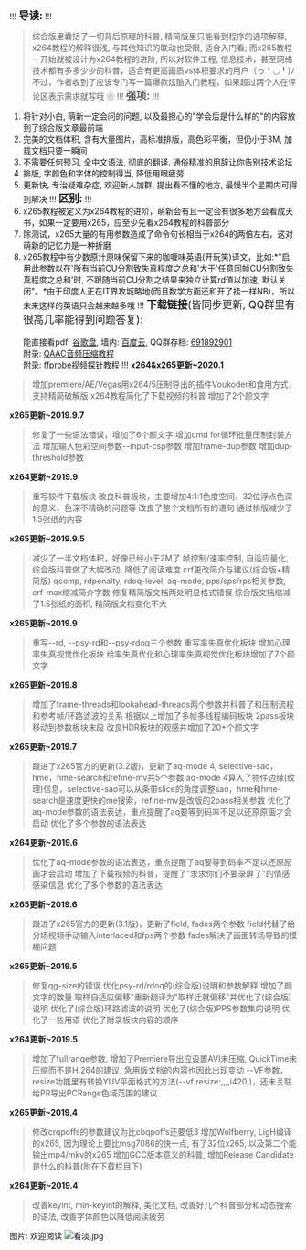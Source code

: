 !!!
<font size=4><b>导读:</b></font>
!!!

> 综合版里囊括了一切背后原理的科普, 精简版里只能看到程序的选项解释, x264教程的解释很浅, 与其他知识的联动也受限, 适合入门看; 而x265教程一开始就被设计为x264教程的进阶, 所以对软件工程, 信息技术，甚至网络技术都有多多少少的科普，适合有更高画质vs体积要求的用户（っ╹◡╹)ﾉ
> 不过，作者收到了应该专门写一篇爆款炫酷入门教程，如果超过两个人在评论区表示需求就写哦
❀
!!!
<font size=4><b>强项:</b></font>
!!!
 1. 将针对小白, 萌新一定会问的问题, 以及最担心的"学会后是什么样的"的内容放到了综合版文章最前端
 2. 完美的文档体积, 含有大量图片，高标准排版，高色彩平衡，但仍小于3M, 加载文档只要一瞬间
 3. 不需要任何预习, 全中文语法, 彻底的翻译. 通俗精准的用辞让你告别技术论坛
 4. 排版, 字颜色和字体的控制得当, 降低用眼疲劳
 5. 更新快, 专治疑难杂症, 欢迎新人加群, 提出看不懂的地方, 最慢半个星期内可得到解决
!!!
<font size=4><b>区别:</b></font>
!!!
 1. x265教程被定义为x264教程的进阶，萌新会有且一定会有很多地方会看成天书，如果一定要用x265，应至少先看x264教程的科普部分
 2. 除测试，x265大量的有用参数造成了命令句长相当于x264的两倍左右，这对萌新的记忆力是一种折磨
 3. x265教程中有少数原汁原味保留下来的咖喱味英语(开玩笑)译文，比如:*"启用此参数以在'所有当前CU分割致失真程度之总和'大于'任意同帧CU分割致失真程度之总和'时, 不跟随当前CU分割之结果来独立计算rd值以加速, 默认关闭"。*由于印度人正在IT界攻城略地(而且数学方面还和开了挂一样NB)，所以未来这样的英语只会越来越多哦
!!!
<font size=4><b>下载链接</b>(皆同步更新, QQ群里有很高几率能得到问题答复):</font><br><br>
能直接看pdf: <a href='http://drive.google.com/open?id=1QFdd18SY2c7dE6d57J-Y6p_80C_QDumg'>谷歌盘</a>, 墙内: <a href='https://pan.baidu.com/s/1sbz8WztGTz3lcLzirHW_2w'>百度云</a>, QQ群存档: <a href='https://jq.qq.com/?_wv=1027&k=5YJFXyf'>691892901</a><br>
附录: <a href='https://www.nazorip.site/archives/44/'>QAAC音频压缩教程</a><br>附录: <a href='https://nazorip.site/archives/169/'>ffprobe视频探针教程</a>
!!!
**x264&x265更新~2020.1**
> 增加premiere/AE/Vegas用x264/5压制导出的插件Voukoder和食用方式，支持精简破解版
> x264教程简化了下载视频的科普
> 增加了2个颜文字

**x265更新~2019.9.7**
> 修复了一些语法错误，增加了6个颜文字
> 增加cmd for循环批量压制封装方法
> 增加输入色彩空间参数--input-csp参数
> 增加frame-dup参数
> 增加dup-threshold参数

**x264更新~2019.9**
> 重写软件下载板块
> 改良科普板块，主要增加4:1:1色度空间，32位浮点色深的意义，色深不精确的问题等
> 改良了整个文档所有的语句
> 通过排版减少了1.5张纸的内容

**x265更新~2019.9.5**
> 减少了一半文档体积，好像已经小于2M了
> 帧控制/速率控制, 自适应量化, 综合版科普做了大幅改动, 降低了阅读难度
> crf更改简介与建议(综合版+精简版)
> qcomp, rdpenalty, rdoq-level, aq-mode, pps/sps/rps相关参数, crf-max缩减简介字数
> 修复精简版文档两处明显格式错误
> 综合版文档缩减了1.5张纸的面积, 精简版文档变化不大

**x265更新~2019.9**
> 重写--rd, --psy-rd和--psy-rdoq三个参数
> 重写率失真优化板块
> 增加心理率失真视觉优化板块
> 给率失真优化和心理率失真视觉优化板块增加了7个颜文字

**x265更新~2019.8**
> 增加了frame-threads和lookahead-threads两个参数并科普了和压制流程和参考帧/环路滤波的关系
> 根据以上增加了多帧多线程编码板块
> 2pass板块移动到参数板块末段
> 改良HDR板块的观感并增加了20+个颜文字

**x265更新~2019.7**
> 跟进了x265官方的更新(3.2版)，更新了aq-mode 4, selective-sao，hme，hme-search和refine-mv共5个参数
> aq-mode 4算入了物件边缘(纹理)信息，selective-sao可以从条带slice的角度调整sao，hme和hme-search是速度更快的me搜索，refine-mv是改版的2pass相关参数
> 优化了aq-mode参数的语法表达，重点提醒了aq要等到码率不足以还原原画才会启动
> 优化了多个参数的语法表达

**x264更新~2019.6**
> 优化了aq-mode参数的语法表达，重点提醒了aq要等到码率不足以还原原画才会启动
> 增加了下载视频的科普，提醒了"求求你们不要录屏了"的情感感染信息
> 优化了多个参数的语法表达

**x265更新~2019.6**
> 跟进了x265官方的更新(3.1版)，更新了field, fades两个参数
> field代替了给分场视频手动输入interlaced和fps两个参数
> fades解决了画面转场导致的模糊问题

**x265更新~2019.5**
> 修复qg-size的错误
> 优化psy-rd/rdoq的(综合版)说明和参数解释
> 增加了颜文字的数量
> 取样自适应偏移"重新翻译为"取样迁就偏移"并优化了(综合版)说明
> 优化了(综合版)环路滤波的说明
> 优化了(综合版)PPS参数集的说明
> 优化了一些用语
> 优化了附录板块内容的顺序

**x264更新~2019.5**
> 增加了fullrange参数, 增加了Premiere导出应设置AVI未压缩, QuickTime未压缩而不是H.264的建议, 急用版文档的内容也因此出现变动
> --VF参数，resize功能里有转换YUV平面格式的方法(--vf resize:,,,,i420,)，还未关联给PR导出PCRange色域范围的建议

**x265更新~2019.4**
> 修改crqpoffs的参数建议为比cbqpoffs还要低3
> 增加Wolfberry, LigH编译的x265, 因为理论上要比msg7086的快一点, 有了32位x265, 以及第二个能输出mp4/mkv的x265
> 增加GCC版本意义的科普, 增加Release Candidate是什么的科普(附在下载栏目下)

**x264更新~2019.4**
> 改善keyint, min-keyint的解释, 美化文档, 改善好几个科普部分和动态搜索的语法, 改善字体颜色以降低阅读疲劳

图片: 欢迎阅读
![看淡.jpg][1]


  [1]: https://www.nazorip.site/usr/uploads/2018/07/225739382.jpg
